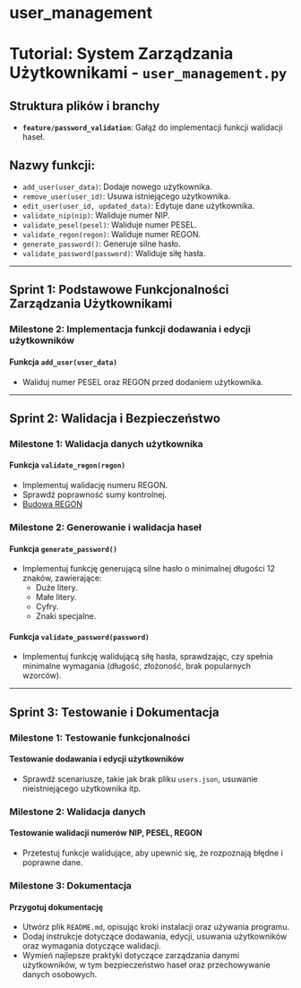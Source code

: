 # user_management

# Tutorial: System Zarządzania Użytkownikami - `user_management.py`

## Struktura plików i branchy

- **`feature/password_validation`**: Gałąź do implementacji funkcji walidacji haseł.

## Nazwy funkcji:
- `add_user(user_data)`: Dodaje nowego użytkownika.
- `remove_user(user_id)`: Usuwa istniejącego użytkownika.
- `edit_user(user_id, updated_data)`: Edytuje dane użytkownika.
- `validate_nip(nip)`: Waliduje numer NIP.
- `validate_pesel(pesel)`: Waliduje numer PESEL.
- `validate_regon(regon)`: Waliduje numer REGON.
- `generate_password()`: Generuje silne hasło.
- `validate_password(password)`: Waliduje siłę hasła.

---

## Sprint 1: Podstawowe Funkcjonalności Zarządzania Użytkownikami

### Milestone 2: Implementacja funkcji dodawania i edycji użytkowników
#### Funkcja `add_user(user_data)`
- Waliduj numer PESEL oraz REGON przed dodaniem użytkownika.

---

## Sprint 2: Walidacja i Bezpieczeństwo

### Milestone 1: Walidacja danych użytkownika

#### Funkcja `validate_regon(regon)`
- Implementuj walidację numeru REGON.
- Sprawdź poprawność sumy kontrolnej.
- [Budowa REGON](https://pl.wikipedia.org/wiki/REGON)

### Milestone 2: Generowanie i walidacja haseł
#### Funkcja `generate_password()`
- Implementuj funkcję generującą silne hasło o minimalnej długości 12 znaków, zawierające:
  - Duże litery.
  - Małe litery.
  - Cyfry.
  - Znaki specjalne.

#### Funkcja `validate_password(password)`
- Implementuj funkcję walidującą siłę hasła, sprawdzając, czy spełnia minimalne wymagania (długość, złożoność, brak popularnych wzorców).

---

## Sprint 3: Testowanie i Dokumentacja

### Milestone 1: Testowanie funkcjonalności
#### Testowanie dodawania i edycji użytkowników
- Sprawdź scenariusze, takie jak brak pliku `users.json`, usuwanie nieistniejącego użytkownika itp.

### Milestone 2: Walidacja danych
#### Testowanie walidacji numerów NIP, PESEL, REGON
- Przetestuj funkcje walidujące, aby upewnić się, że rozpoznają błędne i poprawne dane.

### Milestone 3: Dokumentacja
#### Przygotuj dokumentację
- Utwórz plik `README.md`, opisując kroki instalacji oraz używania programu.
- Dodaj instrukcje dotyczące dodawania, edycji, usuwania użytkowników oraz wymagania dotyczące walidacji.
- Wymień najlepsze praktyki dotyczące zarządzania danymi użytkowników, w tym bezpieczeństwo haseł oraz przechowywanie danych osobowych.